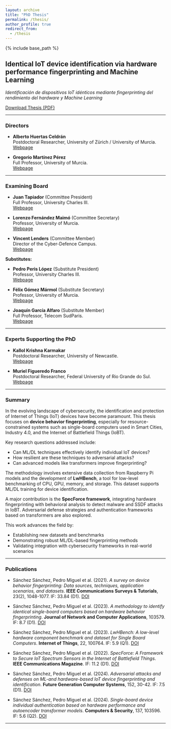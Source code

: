 ```yaml
---
layout: archive
title: "PhD Thesis"
permalink: /thesis/
author_profile: true
redirect_from:
  - /thesis
---
```


{% include base_path %}

## Identical IoT device identification via hardware performance fingerprinting and Machine Learning  
_Identificación de dispositivos IoT idénticos mediante fingerprinting del rendimiento del hardware y Machine Learning_

[Download Thesis (PDF)](/files/Sanchez_Sanchez_PedroMiguel_TD_2024_COMPLETO.pdf)

---

### Directors

- **Alberto Huertas Celdrán**  
  Postdoctoral Researcher, University of Zürich / University of Murcia.  
  [Webpage](https://webs.um.es/alberto.huertas)

- **Gregorio Martínez Pérez**  
  Full Professor, University of Murcia.  
  [Webpage](https://webs.um.es/gregorio)

---

### Examining Board

- **Juan Tapiador** (Committee President)  
  Full Professor, University Charles III.  
  [Webpage](https://0xjet.github.io/)

- **Lorenzo Fernández Maimó** (Committee Secretary)  
  Professor, University of Murcia.  
  [Webpage](https://webs.um.es/lfmaimo)

- **Vincent Lenders** (Committee Member)  
  Director of the Cyber-Defence Campus.  
  [Webpage](https://www.lenders.ch/)

**Substitutes:**

- **Pedro Peris López** (Substitute President)  
  Professor, University Charles III.  
  [Webpage](https://cosec.inf.uc3m.es/people/pedro-peris/)

- **Félix Gómez Mármol** (Substitute Secretary)  
  Professor, University of Murcia.  
  [Webpage](https://webs.um.es/felixgm)

- **Joaquín García Alfaro** (Substitute Member)  
  Full Professor, Telecom SudParis.  
  [Webpage](http://www-public.imtbs-tsp.eu/~garcia_a/web/)

---

### Experts Supporting the PhD

- **Kallol Krishna Karmakar**  
  Postdoctoral Researcher, University of Newcastle.  
  [Webpage](https://www.newcastle.edu.au/profile/kallolkrishna-karmakar#career/)

- **Muriel Figueredo Franco**  
  Postdoctoral Researcher, Federal University of Rio Grande do Sul.  
  [Webpage](https://www.figueredofranco.com/)

---

### Summary

In the evolving landscape of cybersecurity, the identification and protection of Internet of Things (IoT) devices have become paramount. This thesis focuses on **device behavior fingerprinting**, especially for resource-constrained systems such as single-board computers used in Smart Cities, Industry 4.0, and the Internet of Battlefield Things (IoBT).

Key research questions addressed include:
- Can ML/DL techniques effectively identify individual IoT devices?
- How resilient are these techniques to adversarial attacks?
- Can advanced models like transformers improve fingerprinting?

The methodology involves extensive data collection from Raspberry Pi models and the development of **LwHBench**, a tool for low-level benchmarking of CPU, GPU, memory, and storage. This dataset supports ML/DL training for device identification.

A major contribution is the **SpecForce framework**, integrating hardware fingerprinting with behavioral analysis to detect malware and SSDF attacks in IoBT. Adversarial defense strategies and authentication frameworks based on transformers are also explored.

This work advances the field by:
- Establishing new datasets and benchmarks
- Demonstrating robust ML/DL-based fingerprinting methods
- Validating integration with cybersecurity frameworks in real-world scenarios

---

### Publications

- Sánchez Sánchez, Pedro Miguel et al. (2021). _A survey on device behavior fingerprinting: Data sources, techniques, application scenarios, and datasets_. **IEEE Communications Surveys & Tutorials**, 23(2), 1048-1077. IF: 33.84 (D1). [DOI](https://dx.doi.org/10.1109/COMST.2021.3064259)

- Sánchez Sánchez, Pedro Miguel et al. (2023). _A methodology to identify identical single-board computers based on hardware behavior fingerprinting_. **Journal of Network and Computer Applications**, 103579. IF: 8.7 (D1). [DOI](https://dx.doi.org/10.1016/j.jnca.2022.103579)

- Sánchez Sánchez, Pedro Miguel et al. (2023). _LwHBench: A low-level hardware component benchmark and dataset for Single Board Computers_. **Internet of Things**, 22, 100764. IF: 5.9 (Q1). [DOI](https://dx.doi.org/10.1016/j.iot.2023.100764)

- Sánchez Sánchez, Pedro Miguel et al. (2022). _SpecForce: A Framework to Secure IoT Spectrum Sensors in the Internet of Battlefield Things_. **IEEE Communications Magazine**. IF: 11.2 (D1). [DOI](https://dx.doi.org/10.1109/MCOM.001.2200349)

- Sánchez Sánchez, Pedro Miguel et al. (2024). _Adversarial attacks and defenses on ML-and hardware-based IoT device fingerprinting and identification_. **Future Generation Computer Systems**, 152, 30-42. IF: 7.5 (D1). [DOI](https://dx.doi.org/10.1016/j.future.2023.10.011)

- Sánchez Sánchez, Pedro Miguel et al. (2024). _Single-board device individual authentication based on hardware performance and autoencoder transformer models_. **Computers & Security**, 137, 103596. IF: 5.6 (Q2). [DOI](https://dx.doi.org/10.1016/j.cose.2023.103596)


---
